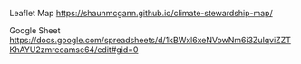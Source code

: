 Leaflet Map https://shaunmcgann.github.io/climate-stewardship-map/

Google Sheet https://docs.google.com/spreadsheets/d/1kBWxl6xeNVowNm6i3ZulqviZZTKhAYU2zmreoamse64/edit#gid=0
